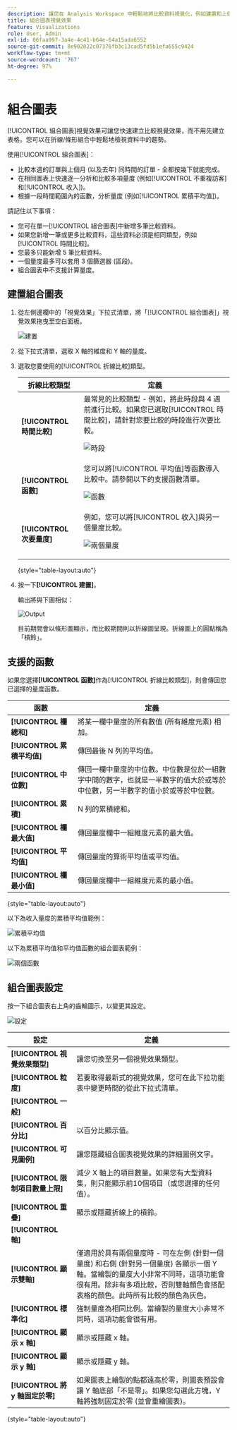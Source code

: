 ```yaml
---
description: 讓您在 Analysis Workspace 中輕鬆地將比較資料視覺化，例如建置和上個月、去年等的比較資料。
title: 組合圖表視覺效果
feature: Visualizations
role: User, Admin
exl-id: 06faa997-3a4e-4c41-b64e-64a15ada6552
source-git-commit: 8e902022c07376fb3c13cad5fd5b1efa655c9424
workflow-type: tm+mt
source-wordcount: '767'
ht-degree: 97%

---
```


# 組合圖表

[!UICONTROL 組合圖表]視覺效果可讓您快速建立比較視覺效果，而不用先建立表格。您可以在折線/條形組合中輕鬆地檢視資料中的趨勢。

使用[!UICONTROL 組合圖表]：

* 比較本週的訂單與上個月 (以及去年) 同時間的訂單 - 全都按幾下就能完成。
* 在相同圖表上快速逐一分析和比較多項量度 (例如[!UICONTROL 不重複訪客]和[!UICONTROL 收入])。
* 根據一段時間範圍內的函數，分析量度 (例如[!UICONTROL 累積平均值])。

請記住以下事項：

* 您可在單一[!UICONTROL 組合圖表]中新增多筆比較資料。
* 如果您新增一筆或更多比較資料，這些資料必須是相同類型，例如[!UICONTROL 時間比較]。
* 您最多只能新增 5 筆比較資料。
* 一個量度最多可以套用 3 個篩選器 (區段)。
* 組合圖表中不支援計算量度。

## 建置組合圖表

1. 從左側邊欄中的「視覺效果」下拉式清單，將「[!UICONTROL 組合圖表]」視覺效果拖曳至空白面板。

   ![建置](assets/combo-chart-build.png)

1. 從下拉式清單，選取 X 軸的維度和 Y 軸的量度。

1. 選取您要使用的[!UICONTROL 折線比較]類型。

   | 折線比較類型 | 定義 |
   | --- | --- |
   | **[!UICONTROL 時間比較]** | 最常見的比較類型 - 例如，將此時段與 4 週前進行比較。如果您已選取[!UICONTROL 時間比較]，請針對您要比較的時段進行次要比較。<p>![時段](assets/combo-time-period.png) |
   | **[!UICONTROL 函數]** | 您可以將[!UICONTROL 平均值]等函數導入比較中。請參閱以下的支援函數清單。<p>![函數](assets/combo-functions.png) |
   | **[!UICONTROL 次要量度]** | 例如，您可以將[!UICONTROL 收入]與另一個量度比較。<p>![兩個量度](assets/combo-2metrics.png) |

   {style="table-layout:auto"}

1. 按一下&#x200B;**[!UICONTROL 建置]**。

   輸出將與下圖相似：

   ![Output](assets/combo-output.png)

   目前期間會以條形圖顯示，而比較期間則以折線圖呈現。折線圖上的圓點稱為「槓鈴」。

## 支援的函數

如果您選擇&#x200B;**[!UICONTROL 函數]**&#x200B;作為[!UICONTROL 折線比較類型]，則會傳回您已選擇的量度函數。

| 函數 | 定義 |
| --- | --- |
| **[!UICONTROL 欄總和]** | 將某一欄中量度的所有數值 (所有維度元素) 相加。 |
| **[!UICONTROL 累積平均值]** | 傳回最後 N 列的平均值。 |
| **[!UICONTROL 中位數]** | 傳回一欄中量度的中位數。中位數是位於一組數字中間的數字，也就是一半數字的值大於或等於中位數，另一半數字的值小於或等於中位數。 |
| **[!UICONTROL 累積]** | N 列的累積總和。 |
| **[!UICONTROL 欄最大值]** | 傳回量度欄中一組維度元素的最大值。 |
| **[!UICONTROL 平均值]** | 傳回量度的算術平均值或平均值。 |
| **[!UICONTROL 欄最小值]** | 傳回量度欄中一組維度元素的最小值。 |

{style="table-layout:auto"}

以下為收入量度的累積平均值範例：

![累積平均值](assets/combo-cumul-avg.png)

以下為累積平均值和平均值函數的組合圖表範例：

![兩個函數](assets/combo-two-functions.png)

## 組合圖表設定

按一下組合圖表右上角的齒輪圖示，以變更其設定。

![設定](assets/combo-settings.png)

| 設定 | 定義 |
| --- | --- |
| **[!UICONTROL 視覺效果類型]** | 讓您切換至另一個視覺效果類型。 |
| **[!UICONTROL 粒度]** | 若要取得最新式的視覺效果，您可在此下拉功能表中變更時間的從此下拉式清單。 |
| **[!UICONTROL 一般]** |  |
| **[!UICONTROL 百分比]** | 以百分比顯示值。 |
| **[!UICONTROL 可見圖例]** | 讓您隱藏組合圖表視覺效果的詳細圖例文字。 |
| **[!UICONTROL 限制項目數量上限]** | 減少 X 軸上的項目數量。如果您有大型資料集，則只能顯示前10個項目（或您選擇的任何值）。 |
| **[!UICONTROL 重疊]** | 顯示或隱藏折線上的槓鈴。 |
| **[!UICONTROL 軸]** |  |
| **[!UICONTROL 顯示雙軸]** | 僅適用於具有兩個量度時 - 可在左側 (針對一個量度) 和右側 (針對另一個量度) 各顯示一個 Y 軸。當繪製的量度大小非常不同時，這項功能會很有用。除非有多項比較，否則雙軸顏色會搭配表格的顏色。此時所有比較的顏色為灰色。 |
| **[!UICONTROL 標準化]** | 強制量度為相同比例。當繪製的量度大小非常不同時，這項功能會很有用。 |
| **[!UICONTROL 顯示 x 軸]** | 顯示或隱藏 x 軸。 |
| **[!UICONTROL 顯示 y 軸]** | 顯示或隱藏 y 軸。 |
| **[!UICONTROL 將 y 軸固定於零]** | 如果圖表上繪製的點都遠高於零，則圖表預設會讓 Y 軸底部「不是零」。如果您勾選此方塊，Y 軸將強制固定於零 (並會重繪圖表)。 |

{style="table-layout:auto"}
